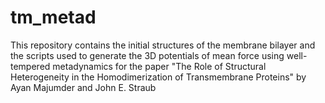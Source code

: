 # tm_metad
This repository contains the initial structures of the membrane bilayer and the scripts used to generate the 3D potentials of mean force using well-tempered metadynamics for the paper "The Role of Structural Heterogeneity in the Homodimerization of Transmembrane Proteins" by Ayan Majumder and John E. Straub
